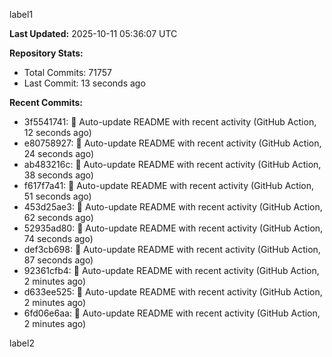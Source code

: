 
label1 
<!-- ACTIVITY_START -->
**Last Updated:** 2025-10-11 05:36:07 UTC

**Repository Stats:**
- Total Commits: 71757
- Last Commit: 13 seconds ago

**Recent Commits:**
- 3f5541741: 🤖 Auto-update README with recent activity (GitHub Action, 12 seconds ago)
- e80758927: 🤖 Auto-update README with recent activity (GitHub Action, 24 seconds ago)
- ab483216c: 🤖 Auto-update README with recent activity (GitHub Action, 38 seconds ago)
- f617f7a41: 🤖 Auto-update README with recent activity (GitHub Action, 51 seconds ago)
- 453d25ae3: 🤖 Auto-update README with recent activity (GitHub Action, 62 seconds ago)
- 52935ad80: 🤖 Auto-update README with recent activity (GitHub Action, 74 seconds ago)
- def3cb698: 🤖 Auto-update README with recent activity (GitHub Action, 87 seconds ago)
- 92361cfb4: 🤖 Auto-update README with recent activity (GitHub Action, 2 minutes ago)
- d633ee525: 🤖 Auto-update README with recent activity (GitHub Action, 2 minutes ago)
- 6fd06e6aa: 🤖 Auto-update README with recent activity (GitHub Action, 2 minutes ago)
<!-- ACTIVITY_END -->

label2
